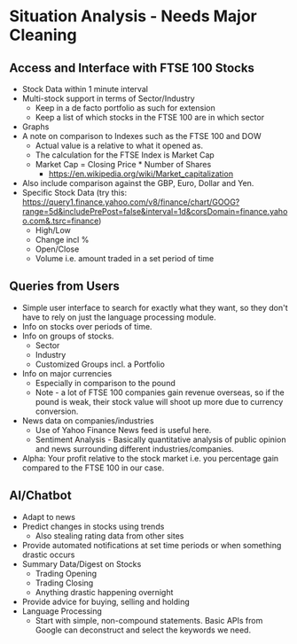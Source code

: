 # Situation Analysis - Needs Major Cleaning

## Access and Interface with FTSE 100 Stocks
- Stock Data within 1 minute interval
- Multi-stock support in terms of Sector/Industry
	- Keep in a de facto portfolio as such for extension
	- Keep a list of which stocks in the FTSE 100 are in which sector
- Graphs
- A note on comparison to Indexes such as the FTSE 100 and DOW
	- Actual value is a relative to what it opened as.
	- The calculation for the FTSE Index is Market Cap
	- Market Cap = Closing Price * Number of Shares
		- https://en.wikipedia.org/wiki/Market_capitalization
- Also include comparison against the GBP, Euro, Dollar and Yen.
- Specific Stock Data (try this: https://query1.finance.yahoo.com/v8/finance/chart/GOOG?range=5d&includePrePost=false&interval=1d&corsDomain=finance.yahoo.com&.tsrc=finance)
	- High/Low
	- Change incl %
	- Open/Close
	- Volume i.e. amount traded in a set period of time
		
## Queries from Users
- Simple user interface to search for exactly what they want, so they don't have to rely on just the language processing module.
- Info on stocks over periods of time.
- Info on groups of stocks.
	- Sector
	- Industry
	- Customized Groups incl. a Portfolio
- Info on major currencies
	- Especially in comparison to the pound
	- Note - a lot of FTSE 100 companies gain revenue overseas, so if the pound is weak, their stock value will shoot up more due to currency conversion.
- News data on companies/industries
	- Use of Yahoo Finance News feed is useful here.
	- Sentiment Analysis - Basically quantitative analysis of public opinion and news surrounding different industries/companies.
- Alpha: Your profit relative to the stock market i.e. you percentage gain compared to the FTSE 100 in our case. 

## AI/Chatbot
- Adapt to news
- Predict changes in stocks using trends 
	- Also stealing rating data from other sites
- Provide automated notifications at set time periods or when something drastic occurs
- Summary Data/Digest on Stocks
	- Trading Opening
	- Trading Closing
	- Anything drastic happening overnight
- Provide advice for buying, selling and holding
- Language Processing
	- Start with simple, non-compound statements. Basic APIs from Google can deconstruct and select the keywords we need.
	
